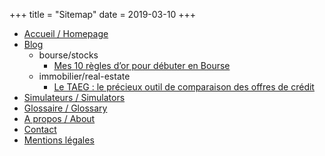 +++
title = "Sitemap"
date = 2019-03-10
+++


- [Accueil / Homepage](https://investastuces.com)
- [Blog](https://investastuces.com/blog)
    - bourse/stocks
        - [Mes 10 règles d’or pour débuter en Bourse](https://investastuces.com/blog/2019/10-regles-dor-pour-debuter-en-bourse)
    - immobilier/real-estate
        - [Le TAEG : le précieux outil de comparaison des offres de crédit](https://investastuces.com/blog/2019/taeg-precieux-outil-de-comparaison)
- [Simulateurs / Simulators](https://investastuces.com/simulateurs)
- [Glossaire / Glossary](https://investastuces.com/glossaire)
- [A propos / About](https://investastuces.com/a-propos)
- [Contact](https://investastuces.com/contact)
- [Mentions l&eacute;gales](https://investastuces.com/misc/mentions-legales)
